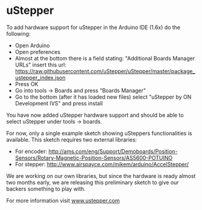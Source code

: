 # uStepper
To add hardware support for uStepper in the Arduino IDE (1.6x) do the following:
 - Open Arduino
 - Open preferences
 - Almost at the bottom there is a field stating: "Additional Boards Manager URLs" insert this url: https://raw.githubusercontent.com/uStepper/uStepper/master/package_ustepper_index.json
 - Press OK
 - Go into tools -> Boards and press "Boards Manager"
 - Go to the bottom (after it has loaded new files) select "uStepper by ON Development IVS" and press install

You have now added uStepper hardware support and should be able to select uStepper under tools -> boards.

For now, only a single example sketch showing uSteppers functionalities is available. This sketch requires two external libraries:
 - For encoder: http://ams.com/eng/Support/Demoboards/Position-Sensors/Rotary-Magnetic-Position-Sensors/AS5600-POTUINO
 - For stepper: http://www.airspayce.com/mikem/arduino/AccelStepper/

We are working on our own libraries, but since the hardware is ready almost two months early, we are releasing this preliminary sketch to give our backers something to play with.

For more information visit www.ustepper.com
